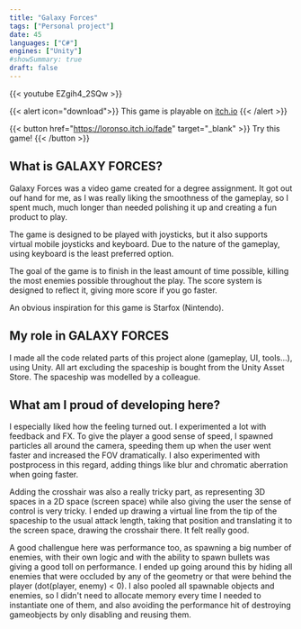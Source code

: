 ```yaml
---
title: "Galaxy Forces"
tags: ["Personal project"]
date: 45
languages: ["C#"]
engines: ["Unity"]
#showSummary: true
draft: false
---
```


{{< youtube EZgih4_2SQw >}}

<span></span>

{{< alert icon="download">}}
This game is playable on [itch.io](https://loronso.itch.io/galaxy-forces)
{{< /alert >}}

<span></span>

{{< button href="https://loronso.itch.io/fade" target="_blank" >}}
Try this game!
{{< /button >}}

## What is GALAXY FORCES?
Galaxy Forces was a video game created for a degree assignment. It got out ouf hand for me, as I was really liking the smoothness of the gameplay, so I spent much, much longer than needed polishing it up and creating a fun product to play.

The game is designed to be played with joysticks, but it also supports virtual mobile joysticks and keyboard. Due to the nature of the gameplay, using keyboard is the least preferred option.

The goal of the game is to finish in the least amount of time possible, killing the most enemies possible throughout the play. The score system is designed to reflect it, giving more score if you go faster.

An obvious inspiration for this game is Starfox (Nintendo).

## My role in GALAXY FORCES

I made all the code related parts of this project alone (gameplay, UI, tools...), using Unity. All art excluding the spaceship is bought from the Unity Asset Store. The spaceship was modelled by a colleague.

## What am I proud of developing here?

I especially liked how the feeling turned out. I experimented a lot with feedback and FX. To give the player a good sense of speed, I spawned particles all around the camera, speeding them up when the user went faster and increased the FOV dramatically. I also experimented with postprocess in this regard, adding things like blur and chromatic aberration when going faster.

Adding the crosshair was also a really tricky part, as representing 3D spaces in a 2D space (screen space) while also giving the user the sense of control is very tricky. I ended up drawing a virtual line from the tip of the spaceship to the usual attack length, taking that position and translating it to the screen space, drawing the crosshair there. It felt really good.

A good challengue here was performance too, as spawning a big number of enemies, with their own logic and with the ability to spawn bullets was giving a good toll on performance. I ended up going around this by hiding all enemies that were occluded by any of the geometry or that were behind the player (dot(player, enemy) < 0). I also pooled all spawnable objects and enemies, so I didn't need to allocate memory every time I needed to instantiate one of them, and also avoiding the performance hit of destroying gameobjects by only disabling and reusing them.